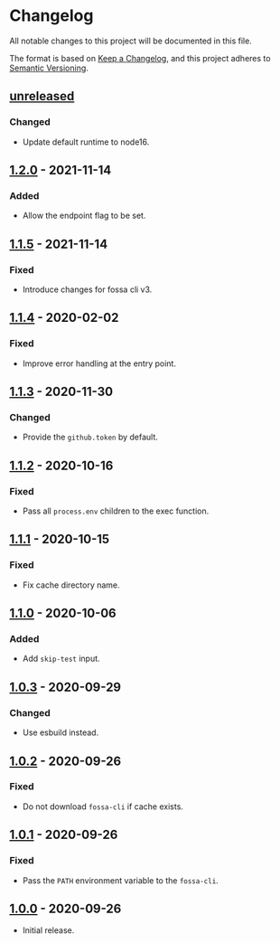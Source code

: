 # Changelog

All notable changes to this project will be documented in this file.

The format is based on [Keep a Changelog](https://keepachangelog.com/en/1.0.0/),
and this project adheres to
[Semantic Versioning](https://semver.org/spec/v2.0.0.html).

## [unreleased]

### Changed

- Update default runtime to node16.

## [1.2.0] - 2021-11-14

### Added

- Allow the endpoint flag to be set.

## [1.1.5] - 2021-11-14

### Fixed

- Introduce changes for fossa cli v3.

## [1.1.4] - 2020-02-02

### Fixed

- Improve error handling at the entry point.

## [1.1.3] - 2020-11-30

### Changed

- Provide the `github.token` by default.

## [1.1.2] - 2020-10-16

### Fixed

- Pass all `process.env` children to the exec function.

## [1.1.1] - 2020-10-15

### Fixed

- Fix cache directory name.

## [1.1.0] - 2020-10-06

### Added

- Add `skip-test` input.

## [1.0.3] - 2020-09-29

### Changed

- Use esbuild instead.

## [1.0.2] - 2020-09-26

### Fixed

- Do not download `fossa-cli` if cache exists.

## [1.0.1] - 2020-09-26

### Fixed

- Pass the `PATH` environment variable to the `fossa-cli`.

## [1.0.0] - 2020-09-26

- Initial release.

[unreleased]:
  https://github.com/fossa-contrib/fossa-action/compare/v1.2.0...HEAD
[1.2.0]: https://github.com/fossa-contrib/fossa-action/compare/v1.1.5...v1.2.0
[1.1.5]: https://github.com/fossa-contrib/fossa-action/compare/v1.1.4...v1.1.5
[1.1.4]: https://github.com/fossa-contrib/fossa-action/compare/v1.1.3...v1.1.4
[1.1.3]: https://github.com/fossa-contrib/fossa-action/compare/v1.1.2...v1.1.3
[1.1.2]: https://github.com/fossa-contrib/fossa-action/compare/v1.1.1...v1.1.2
[1.1.1]: https://github.com/fossa-contrib/fossa-action/compare/v1.1.0...v1.1.1
[1.1.0]: https://github.com/fossa-contrib/fossa-action/compare/v1.0.3...v1.1.0
[1.0.3]: https://github.com/fossa-contrib/fossa-action/compare/v1.0.2...v1.0.3
[1.0.2]: https://github.com/fossa-contrib/fossa-action/compare/v1.0.1...v1.0.2
[1.0.1]: https://github.com/fossa-contrib/fossa-action/compare/v1.0.0...v1.0.1
[1.0.0]: https://github.com/fossa-contrib/fossa-action/releases/tag/v1.0.0

